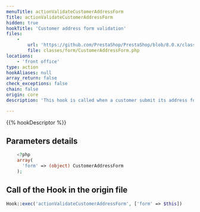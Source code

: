```yaml
---
menuTitle: actionValidateCustomerAddressForm
Title: actionValidateCustomerAddressForm
hidden: true
hookTitle: 'Customer address form validation'
files:
    -
        url: 'https://github.com/PrestaShop/PrestaShop/blob/8.0.x/classes/form/CustomerAddressForm.php'
        file: classes/form/CustomerAddressForm.php
locations:
    - 'front office'
type: action
hookAliases: null
array_return: false
check_exceptions: false
chain: false
origin: core
description: 'This hook is called when a customer submit its address form'

---
```


{{% hookDescriptor %}}

## Parameters details

```php
    <?php
    array(
      'form' => (object) CustomerAddressForm
    );
```

## Call of the Hook in the origin file

```php
Hook::exec('actionValidateCustomerAddressForm', ['form' => $this])
```
